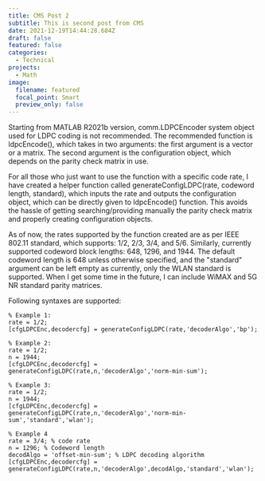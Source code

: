 ```yaml
---
title: CMS Post 2
subtitle: This is second post from CMS
date: 2021-12-19T14:44:28.684Z
draft: false
featured: false
categories:
  - Technical
projects:
  - Math
image:
  filename: featured
  focal_point: Smart
  preview_only: false
---
```

Starting from MATLAB R2021b version, comm.LDPCEncoder system object used for LDPC coding is not recommended. The recommended function is ldpcEncode(), which takes in two arguments: the first argument is a vector or a matrix. The second argument is the configuration object, which depends on the parity check matrix in use.


For all those who just want to use the function with a specific code rate, I have created a helper function called generateConfigLDPC(rate, codeword length, standard), which inputs the rate and outputs the configuration object, which can be directly given to ldpcEncode() function. This avoids the hassle of getting searching/providing manually the parity check matrix and properly creating configuration objects.


As of now, the rates supported by the function created are as per IEEE 802.11 standard, which supports: 1/2, 2/3, 3/4, and 5/6. Similarly, currently supported codeword block lengths: 648, 1296, and 1944. The default codeword length is 648 unless otherwise specified, and the "standard" argument can be left empty as currently, only the WLAN standard is supported.
When I get some time in the future, I can include WiMAX and 5G NR standard parity matrices.

Following syntaxes are supported:

```
% Example 1:
rate = 1/2;
[cfgLDPCEnc,decodercfg] = generateConfigLDPC(rate,'decoderAlgo','bp');

% Example 2:
rate = 1/2;
n = 1944;
[cfgLDPCEnc,decodercfg] = generateConfigLDPC(rate,n,'decoderAlgo','norm-min-sum');

% Example 3:
rate = 1/2;
n = 1944;
[cfgLDPCEnc,decodercfg] = generateConfigLDPC(rate,n,'decoderAlgo','norm-min-sum','standard','wlan');

% Example 4
rate = 3/4; % code rate
n = 1296; % Codeword length
decodAlgo = 'offset-min-sum'; % LDPC decoding algorithm
[cfgLDPCEnc,decodercfg] = generateConfigLDPC(rate,n,'decoderAlgo',decodAlgo,'standard','wlan');
```